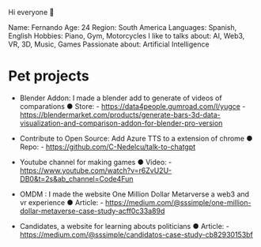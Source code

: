 Hi everyone 👋

Name: Fernando
Age: 24
Region: South America
Languages: Spanish, English
Hobbies: Piano, Gym, Motorcycles
I like to talks about: AI, Web3, VR, 3D, Music, Games
Passionate about: Artificial Intelligence


# Pet projects

- Blender Addon: I made a blender add to  generate of videos of comparations
    ● Store:
        - https://data4people.gumroad.com/l/yugce
        - https://blendermarket.com/products/generate-bars-3d-data-visualization-and-comparison-addon-for-blender-pro-version

- Contribute to Open Source: Add Azure TTS to a extension of chrome
    ● Repo:
        - https://github.com/C-Nedelcu/talk-to-chatgpt
    
- Youtube channel for making games
    ● Video: 
        - https://www.youtube.com/watch?v=r6ZvU2U-DB0&t=2s&ab_channel=Code4Fun

- OMDM : I made the website One Million Dollar Metarverse a web3 and vr experience
    ● Article: 
        - https://medium.com/@sssimple/one-million-dollar-metaverse-case-study-acff0c33a89d

- Candidates, a website for learning abouts politicians
    ● Article:
        - https://medium.com/@sssimple/candidatos-case-study-cb82930153bf

